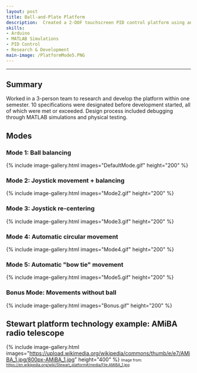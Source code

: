 ```yaml
---
layout: post
title: Ball-and-Plate Platform
description:  Created a 2-DOF touchscreen PID control platform using an Arduino UNO to autonomously center a metal ball. Compatibility was added for a handheld controller, allowing modes to be switched for pre-programmed movement patterns and manual joystick control within a $150 budget.
skills: 
- Arduino
- MATLAB Simulations
- PID Control
- Research & Development
main-image: /PlatformMode5.PNG 
---
```


---
## Summary


Worked in a 3-person team to research and develop the platform within one semester. 10 specifications were designated before development started, all of which were met or exceeded. Design process included debugging through MATLAB simulations and physical testing.


## Modes

### Mode 1: Ball balancing

{% include image-gallery.html images="DefaultMode.gif" height="200" %}
<br>
### Mode 2: Joystick movement + balancing

{% include image-gallery.html images="Mode2.gif" height="200" %}
<br>
### Mode 3: Joystick re-centering

{% include image-gallery.html images="Mode3.gif" height="200" %}
<br>
### Mode 4: Automatic circular movement

{% include image-gallery.html images="Mode4.gif" height="200" %}
<br>
### Mode 5: Automatic "bow tie" movement

{% include image-gallery.html images="Mode5.gif" height="200" %}
<br>
### Bonus Mode: Movements without ball

{% include image-gallery.html images="Bonus.gif" height="200" %}
<br>
## Stewart platform technology example: AMiBA radio telescope

{% include image-gallery.html images="https://upload.wikimedia.org/wikipedia/commons/thumb/e/e7/AMiBA_1.jpg/800px-AMiBA_1.jpg" height="400" %}
<span style="font-size: 10px">Image from: https://en.wikipedia.org/wiki/Stewart_platform#/media/File:AMiBA_1.jpg</span>  
